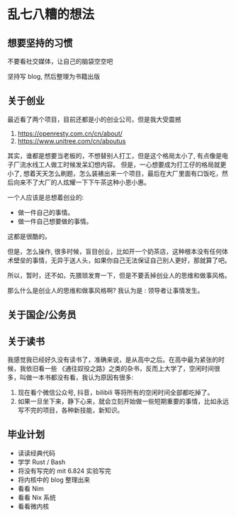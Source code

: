 # 乱七八糟的想法

## 想要坚持的习惯
不要看社交媒体，让自己的脑袋空空吧

坚持写 blog, 然后整理为书籍出版

## 关于创业
最近看了两个项目，目前还都是小的创业公司，但是我大受震撼
1. https://openresty.com.cn/cn/about/
2. https://www.unitree.com/cn/aboutus

其实，谁都是想要当老板的，不想替别人打工，但是这个格局太小了, 有点像是电子厂流水线工人做工时候发呆幻想内容。
但是，一心想要成为打工仔的格局就更小了, 想着天天怎么刷题，怎么装裱出来一个项目，最后在大厂里面有口饭吃，然后向来不了大厂的人炫耀一下下午茶这种小恩小惠。

一个人应该是总想着创业的:
- 做一件自己的事情。
- 做一件自己想要做的事情。

这都是很酷的。

但是，怎么操作, 很多时候，盲目创业，比如开一个奶茶店，这种根本没有任何体术壁垒的事情，无异于送人头，如果你自己无法保证自己别人更好，那就算了吧。

所以，暂时，还不如，先猥琐发育一下，但是不要丢掉创业人的思维和做事风格。

那么什么是创业人的思维和做事风格啊? 我认为是 : 领导者让事情发生。

## 关于国企/公务员

## 关于读书
我感觉我已经好久没有读书了，准确来说，是从高中之后。在高中最为紧张的时候，我依旧看一些
《通往奴役之路》之类的杂书，反而上大学了，空闲时间很多，叫做一本书都没有看，我认为原因有很多:
1. 现在看个微信公众号, 抖音，bilibili 等将所有的空闲时间全部都吃掉了。
2. 如果一旦坐下来，静下心来，就会立刻开始做一些短期重要的事情，比如永远写不完的项目，各种新技能，新知识。

## 毕业计划
- 读读经典代码
- 学学 Rust / Bash
- 将没有写完的 mit 6.824 实验写完
- 将内核中的 blog 整理出来
- 看看 Nim
- 看看 Nix 系统
- 看看微内核

